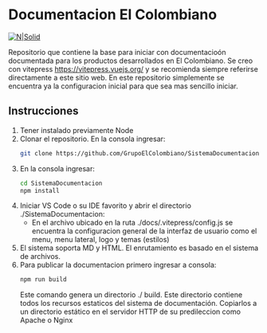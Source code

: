 # Documentacion El Colombiano

[![N|Solid](https://docs.elcolombiano.com/especial/cabezote/LogoEC.svg)](https://nodesource.com/products/nsolid)

Repositorio que contiene la base para iniciar con documentacioón documentada para los productos desarrollados en El Colombiano. Se creo con vitepress https://vitepress.vuejs.org/ y se recomienda siempre referirse directamente a este sitio web. En este repositorio simplemente se encuentra ya la configuracion inicial para que sea mas sencillo iniciar.

## Instrucciones
1. Tener instalado previamente Node
2. Clonar el repositorio. En la consola ingresar:
    ```bash
    git clone https://github.com/GrupoElColombiano/SistemaDocumentacion.git
    ```
3. En la consola ingresar:
    ```bash
    cd SistemaDocumentacion
    npm install
    ```
4. Iniciar VS Code o su IDE favorito y abrir el directorio ./SistemaDocumentacion:
    - En el archivo ubicado en la ruta ./docs/.vitepress/config.js se encuentra la configuracion general de la interfaz de usuario como el menu, menu lateral, logo y temas (estilos)
5. El sistema soporta MD y HTML. El enrutamiento es basado en el sistema de archivos.
6. Para publicar la documentacion primero ingresar a consola:
    ```bash
    npm run build
    ```
    Este comando genera un directorio ./ build. Este directorio contiene todos los recursos estaticos del sistema de documentación. Copiarlos a un directorio estático en el servidor HTTP de su predileccion como Apache o Nginx
